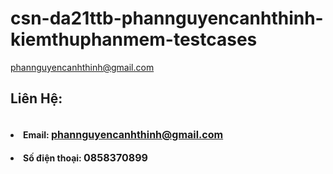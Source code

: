 ﻿# csn-da21ttb-phannguyencanhthinh-kiemthuphanmem-testcases

phannguyencanhthinh@gmail.com

<h2>Liên Hệ:</h2><br>

<li><b>Email: <a href="https://mail.google.com/mail/u/0/#inbox" target="_blank" ><font size="3" >phannguyencanhthinh@gmail.com</font></a></b></li></br>

<li><b>Số điện thoại: <font size="3" >0858370899</font></b></li></br>